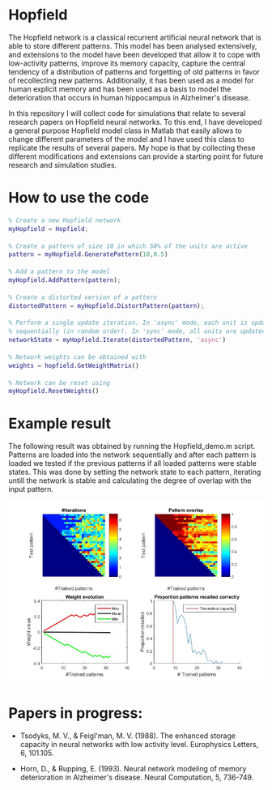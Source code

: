 # Hopfield

The Hopfield network is a classical recurrent artificial neural network that is able to store different patterns. This model has been analysed extensively, and extensions to the model have been developed that allow it to cope with low-activity patterns, improve its memory capacity, capture the central tendency of a distribution of patterns and forgetting of old patterns in favor of recollecting new patterns. Additionally, it has been used as a model for human explicit memory and has been used as a basis to model the deterioration that occurs in human hippocampus in Alzheimer's disease.

In this repository I will collect code for simulations that relate to several research papers on Hopfield neural networks. To this end, I have developed a general purpose Hopfield model class in Matlab that easily allows to change different parameters of the model and I have used this class to replicate the results of several papers. My hope is that by collecting these different modifications and extensions can provide a starting point for future research and simulation studies.

# How to use the code
```matlab
% Create a new Hopfield network
myHopfield = Hopfield;

% Create a pattern of size 10 in which 50% of the units are active
pattern = myHopfield.GeneratePattern(10,0.5)

% Add a pattern to the model
myHopfield.AddPattern(pattern);

% Create a distorted version of a pattern
distortedPattern = myHopfield.DistortPattern(pattern);

% Perform a single update iteration. In 'async' mode, each unit is updated
% sequentially (in random order). In 'sync' mode, all units are updated simultaneously
networkState = myHopfield.Iterate(distortedPattern, 'async')

% Network weights can be obtained with
weights = hopfield.GetWeightMatrix()

% Network can be reset using
myHopfield.ResetWeights()
```

# Example result
The following result was obtained by running the Hopfield_demo.m script. Patterns are loaded into the network sequentially and after each pattern is loaded we tested if the previous patterns if all loaded patterns were stable states. This was done by setting the network state to each pattern, iterating untill the network is stable and calculating the degree of overlap with the input pattern.

![Hopfield demo](/hopfield_demo.jpg?raw=true)


# Papers in progress:

- Tsodyks, M. V., & Feigl'man, M. V. (1988). The enhanced storage capacity in neural networks with low activity level. Europhysics Letters, 6, 101.105.

- Horn, D., & Rupping, E. (1993). Neural network modeling of memory deterioration in Alzheimer's disease. Neural Computation, 5, 736-749.